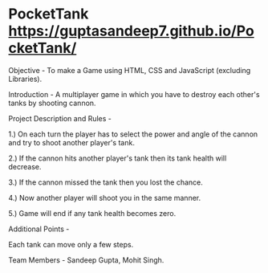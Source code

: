 # PocketTank   https://guptasandeep7.github.io/PocketTank/

Objective - To make a Game using HTML, CSS and JavaScript (excluding Libraries).

Introduction - A multiplayer game in which you have to destroy each other's tanks by shooting cannon.

Project Description and Rules - 

1.) On each turn the player has to select the power and angle of the   cannon and try to shoot another player's tank.

2.) If the cannon hits another player's tank then its tank health will decrease.

3.) If the cannon missed the tank then you lost the chance.

4.) Now another player will shoot you in the same manner.

5.) Game will end if any tank health becomes zero.

Additional Points -

Each tank can move only a few steps.


Team Members - Sandeep Gupta, Mohit Singh.
